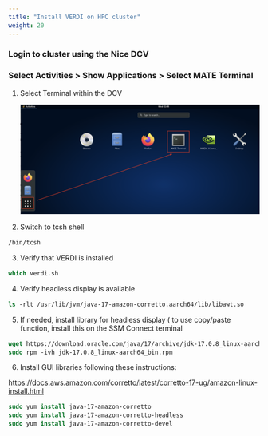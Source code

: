 ```yaml
---
title: "Install VERDI on HPC cluster"
weight: 20
---
```


### Login to cluster using the Nice DCV 

### Select Activities > Show Applications > Select MATE Terminal

1. Select Terminal within the DCV

   ![DCV terminal](/static/images/6-verdi-dcv-select-terminal.png)

2. Switch to tcsh shell

```csh
/bin/tcsh
```

3. Verify that VERDI is installed

```csh
which verdi.sh
```

4. Verify headless display is available

```csh
ls -rlt /usr/lib/jvm/java-17-amazon-corretto.aarch64/lib/libawt.so
```

5. If needed, install library for headless display ( to use copy/paste function, install this on the SSM Connect terminal

```csh
wget https://download.oracle.com/java/17/archive/jdk-17.0.8_linux-aarch64_bin.rpm
sudo rpm -ivh jdk-17.0.8_linux-aarch64_bin.rpm
```

6. Install GUI libraries following these instructions: 

https://docs.aws.amazon.com/corretto/latest/corretto-17-ug/amazon-linux-install.html

```csh
sudo yum install java-17-amazon-corretto
sudo yum install java-17-amazon-corretto-headless
sudo yum install java-17-amazon-corretto-devel
```

